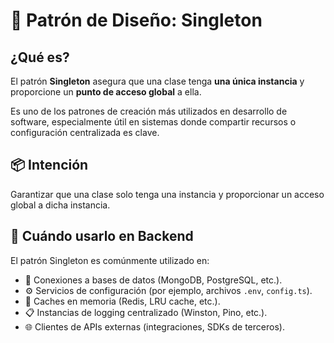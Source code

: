 # 🧩 Patrón de Diseño: Singleton

## ¿Qué es?

El patrón **Singleton** asegura que una clase tenga **una única instancia** y proporcione un **punto de acceso global** a ella.

Es uno de los patrones de creación más utilizados en desarrollo de software, especialmente útil en sistemas donde compartir recursos o configuración centralizada es clave.



## 📦 Intención

Garantizar que una clase solo tenga una instancia y proporcionar un acceso global a dicha instancia.



## 🧠 Cuándo usarlo en Backend

El patrón Singleton es comúnmente utilizado en:

- 🔗 Conexiones a bases de datos (MongoDB, PostgreSQL, etc.).
- ⚙️ Servicios de configuración (por ejemplo, archivos `.env`, `config.ts`).
- 🧠 Caches en memoria (Redis, LRU cache, etc.).
- 📋 Instancias de logging centralizado (Winston, Pino, etc.).
- 🌐 Clientes de APIs externas (integraciones, SDKs de terceros).